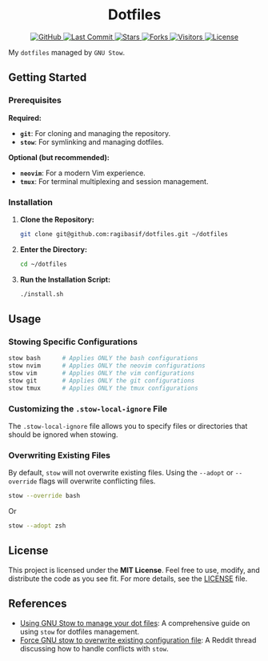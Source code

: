 <div align="center">
<h1>
Dotfiles
</h1>
</div>

<div align="center">
<p>
  <a href="https://github.com/ragibasif/dotfiles">
    <img alt="GitHub" src="https://img.shields.io/badge/GitHub-0D1117?style=for-the-badge&logo=github&logoColor=C9D1D9">
  </a>
  <a href="https://github.com/ragibasif/dotfiles/pulse">
    <img alt="Last Commit" src="https://img.shields.io/github/last-commit/ragibasif/dotfiles?style=for-the-badge&logo=github&color=58A6FF&logoColor=C9D1D9&labelColor=0D1117">
  </a>
  <a href="https://github.com/ragibasif/dotfiles/stargazers">
    <img alt="Stars" src="https://img.shields.io/github/stars/ragibasif/dotfiles?style=for-the-badge&logo=apachespark&color=D29922&logoColor=C9D1D9&labelColor=0D1117">
  </a>
  <a href="https://github.com/ragibasif/dotfiles/network/members">
    <img alt="Forks" src="https://img.shields.io/github/forks/ragibasif/dotfiles?style=for-the-badge&logo=github&color=3FB950&logoColor=C9D1D9&labelColor=0D1117">
  </a>
  <a href="https://visitorbadge.io/status?path=https%3A%2F%2Fgithub.com%2Fragibasif%2Fdotfiles">
    <img alt="Visitors" src="https://api.visitorbadge.io/api/visitors?path=https%3A%2F%2Fgithub.com%2Fragibasif%2Fdotfiles&label=visitors&labelColor=%230D1117&countColor=%2358A6FF">
  </a>
  <a href="https://github.com/ragibasif/dotfiles/blob/master/LICENSE">
    <img alt="License" src="https://img.shields.io/github/license/ragibasif/dotfiles?style=for-the-badge&logo=starship&color=8957E5&logoColor=C9D1D9&labelColor=0D1117">
  </a>
</p>
</div>

My `dotfiles` managed by `GNU Stow`.

## Getting Started

### Prerequisites

**Required:**

- **`git`**: For cloning and managing the repository.
- **`stow`**: For symlinking and managing dotfiles.

**Optional (but recommended):**

- **`neovim`**: For a modern Vim experience.
- **`tmux`**: For terminal multiplexing and session management.

### Installation

1. **Clone the Repository:**

   ```sh
   git clone git@github.com:ragibasif/dotfiles.git ~/dotfiles
   ```

2. **Enter the Directory:**

   ```sh
   cd ~/dotfiles
   ```

3. **Run the Installation Script:**

   ```sh
   ./install.sh
   ```

## Usage

### Stowing Specific Configurations

```sh
stow bash      # Applies ONLY the bash configurations
stow nvim      # Applies ONLY the neovim configurations
stow vim       # Applies ONLY the vim configurations
stow git       # Applies ONLY the git configurations
stow tmux      # Applies ONLY the tmux configurations
```

### Customizing the `.stow-local-ignore` File

The `.stow-local-ignore` file allows you to specify files or directories that
should be ignored when stowing.

### Overwriting Existing Files

By default, `stow` will not overwrite existing files. Using the `--adopt` or
`--override` flags will overwrite conflicting files.

```sh
stow --override bash
```

Or

```sh
stow --adopt zsh
```

## License

This project is licensed under the **MIT License**. Feel free to use, modify,
and distribute the code as you see fit. For more details, see the
[LICENSE](LICENSE) file.

## References

- [Using GNU Stow to manage your dot files](https://brandon.invergo.net/news/2012-05-26-using-gnu-stow-to-manage-your-dotfiles.html): A comprehensive guide on using `stow` for dotfiles management.
- [Force GNU stow to overwrite existing configuration file](https://www.reddit.com/r/linux4noobs/comments/b5ig2h/is_there_any_way_to_force_gnu_stow_to_overwrite/): A Reddit thread discussing how to handle conflicts with `stow`.
